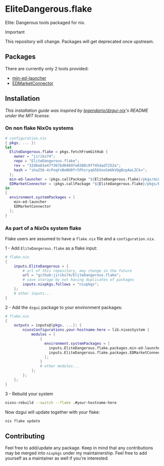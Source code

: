 # EliteDangerous.flake

Elite: Dangerous tools packaged for nix.

> [!Important]
> This repository will change. Packages will get deprecated once upstream.

## Packages

There are currently only 2 tools provided:
- [min-ed-launcher](https://github.com/rfvgyhn/min-ed-launcher)
- [EDMarketConnector](https://github.com/EDCD/EDMarketConnector)

## Installation

*This installation guide was inspired by
[legendario/dzgui-nix](https://github.com/lelgenio/dzgui-nix)'s README
under the MIT license.*

### On non flake NixOs systems

```nix
# configuration.nix
{ pkgs, ... }:
let
  EliteDangerous.flake = pkgs.fetchFromGitHub {
    owner = "jiriks74";
    repo = "EliteDangerous.flake";
    rev = "32d6e81e47f367bd0469fe0388c9ff45dad7252a";
    hash = "sha256-4cPoqYvBoNU0fr5FhzryqG5bSnoSmUkVQgBzpAaLZCk=";
  };
  min-ed-launcher = (pkgs.callPackage "${EliteDangerous.flake}/pkgs/min-ed-launcher/min-ed-launcher.nix" {});
  EDMarketConnector = (pkgs.callPackage "${EliteDangerous.flake}/pkgs/EDMarketConnector.nix" {});
in
{
  environment.systemPackages = [
    min-ed-launcher
    EDMarketConnector
  ];
}
```

### As part of a NixOs system flake

Flake users are assumed to have a `flake.nix` file and a `configuration.nix`.

1 - Add `EliteDangerous.flake` as a flake input:

```nix
# flake.nix
{
    inputs.EliteDangerous = {
        # url of this repository, may change in the future
        url = "github:jiriks74/EliteDangerous.flake";
        # save storage by not having duplicates of packages
        inputs.nixpkgs.follows = "nixpkgs";
    };
    # other inputs...
}
```

2 - Add the `dzgui` package to your environment packages:

```nix
# flake.nix
{
    outputs = inputs@{pkgs, ...}: {
        nixosConfigurations.your-hostname-here = lib.nixosSystem {
            modules = [
                {
                  environment.systemPackages = [
                    inputs.EliteDangerous.flake.packages.min-ed-launcher
                    inputs.EliteDangerous.flake.packages.EDMarketConnector
                  ];
                }
                # other modules...
            ];
        };
    };
}
```

3 - Rebuild your system

```sh
nixos-rebuild --switch --flake .#your-hostname-here
```

Now dzgui will update together with your flake:

```sh
nix flake update
```

## Contributing

Feel free to add/update any package. Keep in mind that any contributions
may be merged into `nixpkgs` under my maintainership. Feel free to add yourself
as a maintainer as well if you're interested.
